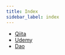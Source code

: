 ```yaml
---
title: Index
sidebar_label: index
---
```


- [Qiita](qiita/index.md)
- [Udemy](udemy/index.md)
- [Dao](dao/index.md)
